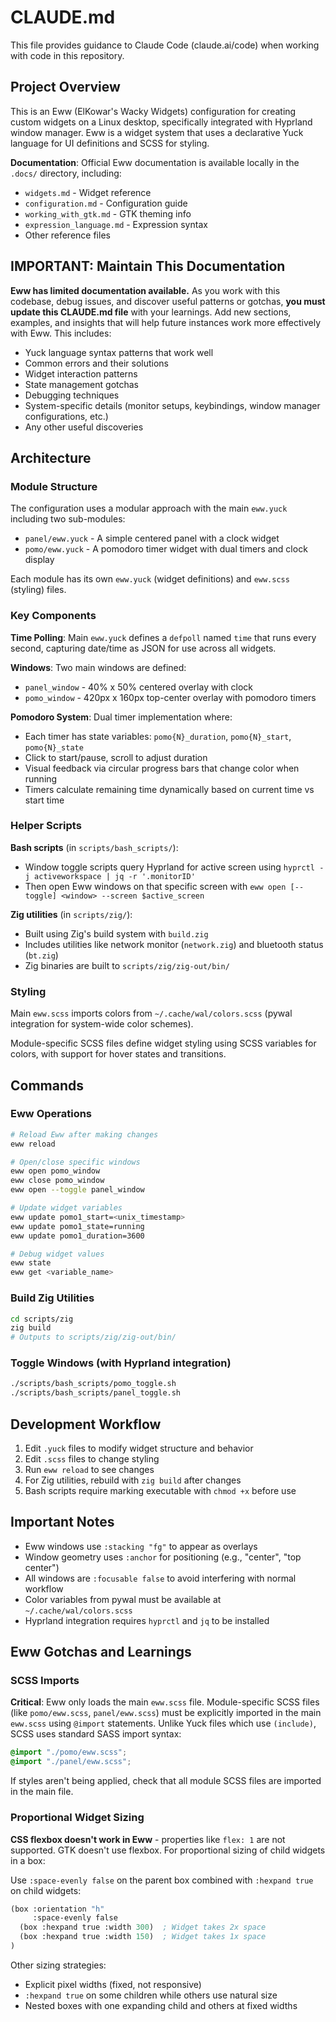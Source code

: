 # CLAUDE.md

This file provides guidance to Claude Code (claude.ai/code) when working with code in this repository.

## Project Overview

This is an Eww (ElKowar's Wacky Widgets) configuration for creating custom widgets on a Linux desktop, specifically integrated with Hyprland window manager. Eww is a widget system that uses a declarative Yuck language for UI definitions and SCSS for styling.

**Documentation**: Official Eww documentation is available locally in the `.docs/` directory, including:
- `widgets.md` - Widget reference
- `configuration.md` - Configuration guide
- `working_with_gtk.md` - GTK theming info
- `expression_language.md` - Expression syntax
- Other reference files

## IMPORTANT: Maintain This Documentation

**Eww has limited documentation available.** As you work with this codebase, debug issues, and discover useful patterns or gotchas, **you must update this CLAUDE.md file** with your learnings. Add new sections, examples, and insights that will help future instances work more effectively with Eww. This includes:
- Yuck language syntax patterns that work well
- Common errors and their solutions
- Widget interaction patterns
- State management gotchas
- Debugging techniques
- System-specific details (monitor setups, keybindings, window manager configurations, etc.)
- Any other useful discoveries

## Architecture

### Module Structure

The configuration uses a modular approach with the main `eww.yuck` including two sub-modules:
- `panel/eww.yuck` - A simple centered panel with a clock widget
- `pomo/eww.yuck` - A pomodoro timer widget with dual timers and clock display

Each module has its own `eww.yuck` (widget definitions) and `eww.scss` (styling) files.

### Key Components

**Time Polling**: Main `eww.yuck` defines a `defpoll` named `time` that runs every second, capturing date/time as JSON for use across all widgets.

**Windows**: Two main windows are defined:
- `panel_window` - 40% x 50% centered overlay with clock
- `pomo_window` - 420px x 160px top-center overlay with pomodoro timers

**Pomodoro System**: Dual timer implementation where:
- Each timer has state variables: `pomo{N}_duration`, `pomo{N}_start`, `pomo{N}_state`
- Click to start/pause, scroll to adjust duration
- Visual feedback via circular progress bars that change color when running
- Timers calculate remaining time dynamically based on current time vs start time

### Helper Scripts

**Bash scripts** (in `scripts/bash_scripts/`):
- Window toggle scripts query Hyprland for active screen using `hyprctl -j activeworkspace | jq -r '.monitorID'`
- Then open Eww windows on that specific screen with `eww open [--toggle] <window> --screen $active_screen`

**Zig utilities** (in `scripts/zig/`):
- Built using Zig's build system with `build.zig`
- Includes utilities like network monitor (`network.zig`) and bluetooth status (`bt.zig`)
- Zig binaries are built to `scripts/zig/zig-out/bin/`

### Styling

Main `eww.scss` imports colors from `~/.cache/wal/colors.scss` (pywal integration for system-wide color schemes).

Module-specific SCSS files define widget styling using SCSS variables for colors, with support for hover states and transitions.

## Commands

### Eww Operations
```bash
# Reload Eww after making changes
eww reload

# Open/close specific windows
eww open pomo_window
eww close pomo_window
eww open --toggle panel_window

# Update widget variables
eww update pomo1_start=<unix_timestamp>
eww update pomo1_state=running
eww update pomo1_duration=3600

# Debug widget values
eww state
eww get <variable_name>
```

### Build Zig Utilities
```bash
cd scripts/zig
zig build
# Outputs to scripts/zig/zig-out/bin/
```

### Toggle Windows (with Hyprland integration)
```bash
./scripts/bash_scripts/pomo_toggle.sh
./scripts/bash_scripts/panel_toggle.sh
```

## Development Workflow

1. Edit `.yuck` files to modify widget structure and behavior
2. Edit `.scss` files to change styling
3. Run `eww reload` to see changes
4. For Zig utilities, rebuild with `zig build` after changes
5. Bash scripts require marking executable with `chmod +x` before use

## Important Notes

- Eww windows use `:stacking "fg"` to appear as overlays
- Window geometry uses `:anchor` for positioning (e.g., "center", "top center")
- All windows are `:focusable false` to avoid interfering with normal workflow
- Color variables from pywal must be available at `~/.cache/wal/colors.scss`
- Hyprland integration requires `hyprctl` and `jq` to be installed

## Eww Gotchas and Learnings

### SCSS Imports
**Critical**: Eww only loads the main `eww.scss` file. Module-specific SCSS files (like `pomo/eww.scss`, `panel/eww.scss`) must be explicitly imported in the main `eww.scss` using `@import` statements. Unlike Yuck files which use `(include)`, SCSS uses standard SASS import syntax:
```scss
@import "./pomo/eww.scss";
@import "./panel/eww.scss";
```
If styles aren't being applied, check that all module SCSS files are imported in the main file.

### Proportional Widget Sizing
**CSS flexbox doesn't work in Eww** - properties like `flex: 1` are not supported. GTK doesn't use flexbox. For proportional sizing of child widgets in a box:

Use `:space-evenly false` on the parent box combined with `:hexpand true` on child widgets:
```lisp
(box :orientation "h"
     :space-evenly false
  (box :hexpand true :width 300)  ; Widget takes 2x space
  (box :hexpand true :width 150)  ; Widget takes 1x space
)
```

Other sizing strategies:
- Explicit pixel widths (fixed, not responsive)
- `:hexpand true` on some children while others use natural size
- Nested boxes with one expanding child and others at fixed widths
